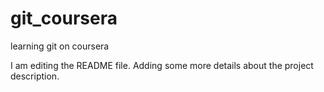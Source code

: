 # git_coursera
learning git on coursera

I am editing the README file. Adding some more details about the project description.
